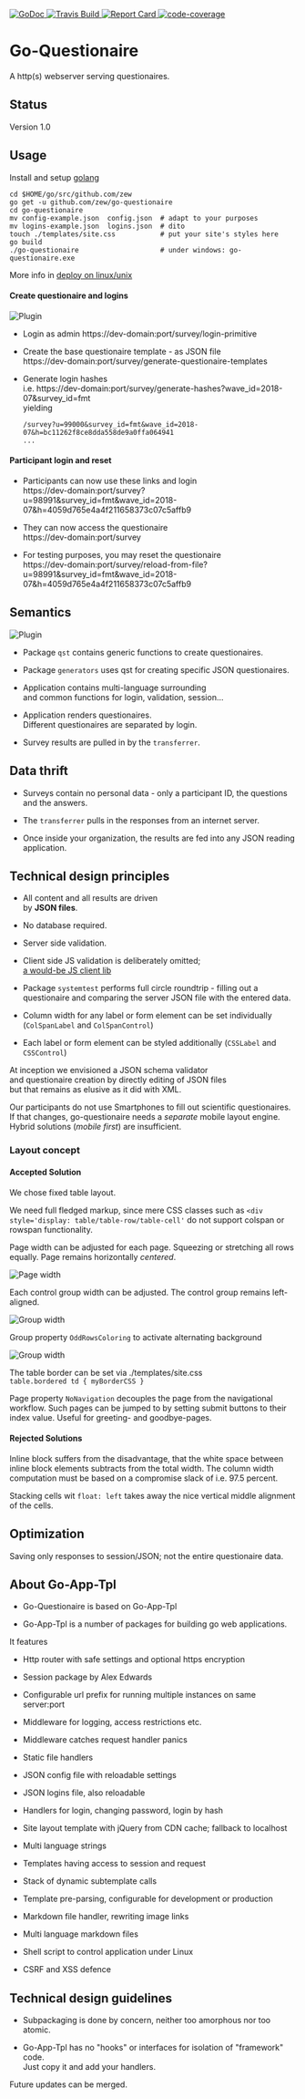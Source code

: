  
 
[ ![GoDoc](http://godoc.org/github.com/zew/go-questionaire?status.svg)          ](https://godoc.org/github.com/zew/go-questionaire) [ ![Travis Build](https://travis-ci.org/zew/go-questionaire.svg?branch=master)  ](https://travis-ci.org/zew/go-questionaire) [ ![Report Card](https://goreportcard.com/badge/github.com/zew/go-questionaire) ](https://goreportcard.com/report/github.com/zew/go-questionaire) [ ![code-coverage](http://gocover.io/_badge/github.com/zew/go-questionaire) ](http://gocover.io/github.com/zew/go-questionaire) 


# Go-Questionaire 

A http(s) webserver serving questionaires.

## Status

Version 1.0

## Usage

Install and setup [golang](https://golang.org/doc/install)

    cd $HOME/go/src/github.com/zew
    go get -u github.com/zew/go-questionaire
    cd go-questionaire
    mv config-example.json  config.json  # adapt to your purposes
    mv logins-example.json  logins.json  # dito
    touch ./templates/site.css           # put your site's styles here
    go build
    ./go-questionaire                    # under windows: go-questionaire.exe

More info in [deploy on linux/unix](./static/doc/linux-instructions.md)


#### Create questionaire and logins

![Plugin](./static/img/doc/questionaire-lifecycle.png)

* Login as admin https://dev-domain:port/survey/login-primitive

* Create the base questionaire template - as JSON file  
 https://dev-domain:port/survey/generate-questionaire-templates


* Generate login hashes  
   i.e.  https://dev-domain:port/survey/generate-hashes?wave_id=2018-07&survey_id=fmt   
  yielding
  
      /survey?u=99000&survey_id=fmt&wave_id=2018-07&h=bc11262f8ce8dda558de9a0ffa064941
      ...


#### Participant login and reset

* Participants can now use these links and login  
https://dev-domain:port/survey?u=98991&survey_id=fmt&wave_id=2018-07&h=4059d765e4a4f211658373c07c5affb9   

* They can now access the questionaire  
https://dev-domain:port/survey

* For testing purposes, you may reset the questionaire  
https://dev-domain:port/survey/reload-from-file?u=98991&survey_id=fmt&wave_id=2018-07&h=4059d765e4a4f211658373c07c5affb9




## Semantics

![Plugin](./static/img/doc/app-and-questionaires.png)


* Package `qst` contains generic functions to create questionaires.

* Package `generators` uses qst for creating specific JSON questionaires.  

* Application contains multi-language surrounding  
and common functions for login, validation, session...

* Application renders questionaires.  
Different questionaires are separated by login.

* Survey results are pulled in by the `transferrer`. 

## Data thrift

* Surveys contain no personal data - only a participant ID, the questions and the answers.

* The `transferrer` pulls in the responses from an internet server.

* Once inside your organization, the results are fed into any JSON reading application.


## Technical design principles

* All content and all results are driven  
by __JSON files__.

* No database required.

* Server side validation.

* Client side JS validation is deliberately omitted;  
   [a would-be JS client lib](http://www.javascript-coder.com/html-form/form-validation.phtml)


* Package `systemtest` performs full circle roundtrip - filling out a questionaire and comparing the 
server JSON file with the entered data.

* Column width for any label or form element can be set individually (`ColSpanLabel` and `ColSpanControl`)

* Each label or form element can be styled additionally (`CSSLabel` and `CSSControl`)


At inception we envisioned a JSON schema validator  
and questionaire creation by directly editing of JSON files  
but that remains as elusive as it did with XML.

Our participants do not use Smartphones to fill out
scientific questionaires.  
If that changes, go-questionaire needs a _separate_ mobile layout engine. 
Hybrid solutions (_mobile first_) are insufficient.


### Layout concept

#### Accepted Solution

We chose fixed table layout.

We need full fledged markup, since mere CSS classes such as `<div style='display: table/table-row/table-cell'` do not support colspan or rowspan functionality. 

Page width can be adjusted for each page. 
Squeezing or stretching all rows equally.
Page remains horizontally _centered_.

![Page width](./static/img/doc/page-width.png)

Each control group width can be adjusted.
The control group remains left-aligned.

![Group width](./static/img/doc/group-width.png)

Group property `OddRowsColoring` to activate alternating background

![Group width](./static/img/doc/odd-rows-coloring.png)

The table border can be set via ./templates/site.css  
`table.bordered td { myBorderCSS }`

Page property `NoNavigation` decouples the page from the
navigational workflow. 
Such pages can be jumped to by setting submit buttons to their index value.
Useful for greeting- and goodbye-pages.


#### Rejected Solutions

Inline block suffers from the disadvantage, that 
the white space between inline block elements subtracts from the total width.
The column width computation must be based on a compromise slack of i.e. 97.5 percent.

Stacking cells wit `float: left` takes away the nice vertical middle alignment of the cells.

## Optimization

Saving only responses to session/JSON; not the entire questionaire data.


## About Go-App-Tpl

* Go-Questionaire is based on Go-App-Tpl

* Go-App-Tpl is a number of packages for building go web applications.  


It features

  * Http router with safe settings and optional https encryption

  * Session package by Alex Edwards

  * Configurable url prefix for running multiple instances on same server:port

  * Middleware for logging, access restrictions etc.

  * Middleware catches request handler panics

  * Static file handlers
  
  * JSON config file with reloadable settings 

  * JSON logins file, also reloadable
  
  * Handlers for login, changing password, login by hash

  * Site layout template with jQuery from CDN cache; fallback to localhost 

  * Multi language strings

  * Templates having access to session and request

  * Stack of dynamic subtemplate calls 
  
  * Template pre-parsing, configurable for development or production

  * Markdown file handler, rewriting image links 
  
  * Multi language markdown files
  
  * Shell script to control application under Linux

  * CSRF and XSS defence

  

## Technical design guidelines

* Subpackaging is done by concern, neither too amorphous nor too atomic. 

* Go-App-Tpl has no "hooks" or interfaces for isolation of "framework" code.  
Just copy it and add your handlers. 

Future updates can be merged.

